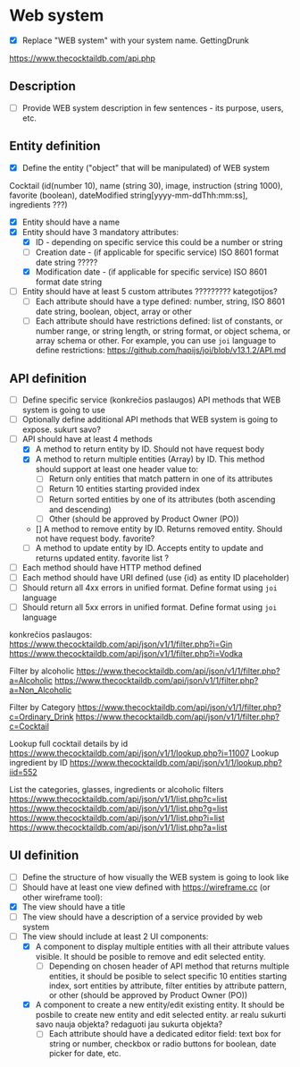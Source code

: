 # Web system
- [x] Replace "WEB system" with your system name.
GettingDrunk

https://www.thecocktaildb.com/api.php

## Description
- [ ] Provide WEB system description in few sentences - its purpose, users, etc.


## Entity definition
- [X] Define the entity ("object" that will be manipulated) of WEB system

Cocktail (id(number 10), name (string 30), image, instruction (string 1000), favorite (boolean), dateModified string[yyyy-mm-ddThh:mm:ss], ingredients ???)

- [x] Entity should have a name
- [x] Entity should have 3 mandatory attributes:
    - [x] ID - depending on specific service this could be a number or string
    - [ ] Creation date - (if applicable for specific service) ISO 8601 format date string ?????
    - [x] Modification date - (if applicable for specific service) ISO 8601 format date string
- [ ] Entity should have at least 5 custom attributes ????????? kategotijos?
    - [ ] Each attribute should have a type defined: number, string, ISO 8601 date string, boolean, object, array or other
    - [ ] Each attribute should have restrictions defined: list of constants, or number range, or string length, or string format, or object schema, or array schema or other. For example, you can use `joi` language to define restrictions: https://github.com/hapijs/joi/blob/v13.1.2/API.md

## API definition
- [ ] Define specific service (konkrečios paslaugos) API methods that WEB system is going to use
- [ ] Optionally define additional API methods that WEB system is going to expose. sukurt savo?  
- [ ] API should have at least 4 methods
    - [x] A method to return entity by ID. Should not have request body
    - [x] A method to return multiple entities (Array) by ID. This method should support at least one header value to:
        - [ ] Return only entities that match pattern in one of its attributes
        - [ ] Return 10 entities starting provided index
        - [ ] Return sorted entities by one of its attributes (both ascending and descending)
        - [ ] Other (should be approved by Product Owner (PO))
    - [] A method to remove entity by ID. Returns removed entity. Should not have request body. favorite?
    - [ ] A method to update entity by ID. Accepts entity to update and returns updated entity. favorite list ?
- [ ] Each method should have HTTP method defined
- [ ] Each method should have URI defined (use {id} as entity ID placeholder)
- [ ] Should return all 4xx errors in unified format. Define format using `joi` language
- [ ] Should return all 5xx errors in unified format. Define format using `joi` language

konkrečios paslaugos: 
https://www.thecocktaildb.com/api/json/v1/1/filter.php?i=Gin
https://www.thecocktaildb.com/api/json/v1/1/filter.php?i=Vodka

Filter by alcoholic
https://www.thecocktaildb.com/api/json/v1/1/filter.php?a=Alcoholic
https://www.thecocktaildb.com/api/json/v1/1/filter.php?a=Non_Alcoholic

Filter by Category
https://www.thecocktaildb.com/api/json/v1/1/filter.php?c=Ordinary_Drink
https://www.thecocktaildb.com/api/json/v1/1/filter.php?c=Cocktail

Lookup full cocktail details by id
https://www.thecocktaildb.com/api/json/v1/1/lookup.php?i=11007
Lookup ingredient by ID
https://www.thecocktaildb.com/api/json/v1/1/lookup.php?iid=552

List the categories, glasses, ingredients or alcoholic filters
https://www.thecocktaildb.com/api/json/v1/1/list.php?c=list
https://www.thecocktaildb.com/api/json/v1/1/list.php?g=list
https://www.thecocktaildb.com/api/json/v1/1/list.php?i=list
https://www.thecocktaildb.com/api/json/v1/1/list.php?a=list

## UI definition
- [ ] Define the structure of how visually the WEB system is going to look like
- [ ] Should have at least one view defined with https://wireframe.cc (or other wireframe tool):
- [x] The view should have a title
- [ ] The view should have a description of a service provided by web system
- [ ] The view should include at least 2 UI components:
    - [x] A component to display multiple entities with all their attribute values visible. It should be posible to remove and edit selected entity.
        - [ ] Depending on chosen header of API method that returns multiple entities, it should be posible to select specific 10 entities starting index, sort entities by attribute, filter entities by attribute pattern, or other (should be approved by Product Owner (PO))
    - [x] A component to create a new entity/edit existing entity. It should be posbile to create new entity and edit selected entity. ar realu sukurti savo nauja objekta? redaguoti jau sukurta objekta? 
        - [ ] Each attribute should have a dedicated editor field: text box for string or number, checkbox or radio buttons for boolean, date picker for date, etc. 
